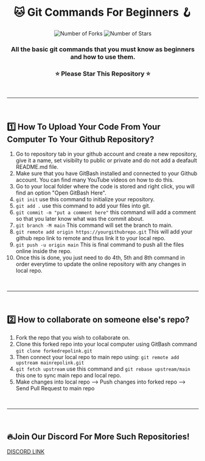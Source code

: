 <h1 align="center">🐱 Git Commands For Beginners 🪝</h1>
<p align="center">
<img alt="Number of Forks" src="https://img.shields.io/github/forks/Velvonium/Git-Commands-For-Beginners?color=green&label=Forks">
<img alt="Number of Stars" src="https://img.shields.io/github/stars/Velvonium/Git-Commands-For-Beginners?color=yellow&label=Stars">
</p>
<h3 align="center">All the basic git commands that you must know as beginners and how to use them.</h3>
<h3 align="center">⭐ Please Star This Repository ⭐</h3>
<br>


------

<br>

## 1️⃣ How To Upload Your Code From Your Computer To Your Github Repository?
1. Go to repository tab in your github account and create a new repository, give it a name, set visibilty to public or private and do not add a deafault README.md file.
2. Make sure that you have GitBash installed and connected to your Github account. You can find many YouTube videos on how to do this.
3. Go to your local folder where the code is stored and right click, you will find an option "Open GitBash Here".
4. `git init` use this command to initialize your repository.
5. `git add .` use this command to add your files into git.
6. `git commit -m "put a comment here"` this command will add a comment so that you later know what was the commit about.
7. `git branch -M main` This command will set the branch to main.
8. `git remote add origin https://yourgithubrepo.git` This will add your github repo link to remote and thus link it to your local repo.
9. `git push -u origin main` This is final command to push all the files online inside the repo.
10. Once this is done, you just need to do 4th, 5th and 8th command in order everytime to update the online repository with any changes in local repo.
<br>

-----------------------------------

<br>

## 2️⃣ How to collaborate on someone else's repo?
1. Fork the repo that you wish to collaborate on.
2. Clone this forked repo into your local computer using GitBash command `git clone forkedrepolink.git`
3. Then connect your local repo to main repo using: `git remote add upstream mainrepolink.git`
4. `git fetch upstream` use this command and `git rebase upstream/main` this one to sync main repo and local repo.
5. Make changes into local repo --> Push changes into forked repo --> Send Pull Request to main repo
<br>

--------------------

<br>

## 🔥Join Our Discord For More Such Repositories!
[DISCORD LINK](https://discord.com/invite/99m7y3MSEa)
